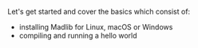 Let's get started and cover the basics which consist of:
- installing Madlib for Linux, macOS or Windows
- compiling and running a hello world
